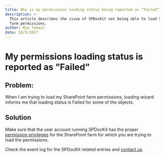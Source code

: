 ```yaml
---
title: Why is my permissions loading status being reported as ”Failed”?
description: >-
  This article describes the issue of SPDocKit not being able to load SharePoint
  farm permissions.
author: Mia Tomaić
date: 18/5/2017
---
```


# My permissions loading status is reported as ”Failed”

## Problem:

When I am trying to load my SharePoint farm permissions, loading wizard informs me that loading status is Failed for some of the objects.

## Solution

Make sure that the user account running SPDocKit has the proper [permission privileges](https://github.com/SysKitTeam/docs-spdockit/tree/8189b9511feae817c534664a254f80f907d19119/troubleshooting/requirements/user-permissions-requirements.md) for the SharePoint farm for which you are trying to load the permissions.

Check the event log for the SPDocKit related entries and [contact us](https://www.syskit.com/company/contact-us/).


